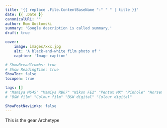 ```yaml
---
title: '{{ replace .File.ContentBaseName "-" " " | title }}'
date: {{ .Date }}
canonicalURL: ""
author: Rom Gostomski
summary: 'Google description is called summary.'
draft: true

cover:
    image: images/xxx.jpg
    alt: 'A black-and-white film photo of '
    caption: 'Image caption'

# ShowBreadCrumbs: true
# Show ReadingTime: true
ShowToc: false
tocopen: true

tags: []
# "Mamiya M645" "Mamiya RB67" "Nikon FE2" "Pentax MX" "Pinhole" "Horseman VH-R" "Zeis Ikon Ikoflex" "Kodak Brownie"
# "B&W film" "Colour film" "B&W digital" "Colour digital"

ShowPostNavLinks: false
---
```

This is the gear Archetype

